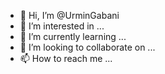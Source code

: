 - 👋 Hi, I’m @UrminGabani
- 👀 I’m interested in ...
- 🌱 I’m currently learning ...
- 💞️ I’m looking to collaborate on ...
- 📫 How to reach me ...

<!---
UrminGabani/UrminGabani is a ✨ special ✨ repository because its `README.md` (this file) appears on your GitHub profile.
You can click the Preview link to take a look at your changes.
--->
